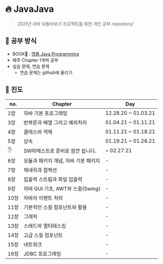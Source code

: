# :fire: JavaJava
> 2021년 자바 되돌아보기 프로젝트를 위한 개인 공부 repository!

## :pencil: 공부 방식
+ BOOK:blue_book: : [명품 Java Programming](https://book.naver.com/bookdb/book_detail.nhn?bid=13650995)
+ 매주 Chapter 1개씩 공부
+ 실습 문제, 연습 문제
  + 연습 문제는 github에 올리기

## :bookmark_tabs: 진도
|no.|Chapter|Day|
|---|-------|---|
|2장|자바 기본 프로그래밍|12.28.20 ~ 01.03.21|
|3장|반복문과 배열 그리고 예외처리|01.04.21 ~ 01.11.21|
|4장|클래스와 객체|01.11.21 ~ 01.18.21|
|5장|상속|01.19.21 ~ 01.28.21|
|:hand:|SW마에스트로 준비로 잠깐 쉽니다.|~ 02.27.21|
|6장|모듈과 패키지 개념, 자바 기본 패키지|-|
|7장|제네릭과 컬렉션|-|
|8장|입출력 스트림과 파일 입출력|-|
|9장|자바 GUI 기초, AWT와 스윙(Swing)|-|
|10장|자바의 이벤트 처리|-|
|11장|기본적인 스윙 컴포넌트와 활용|-|
|12장|그래픽|-|
|13장|스레드와 멀티태스킹|-|
|14장|고급 스윙 컴포넌트|-|
|15장|네트워크|-|
|16장|JDBC 프로그래밍|-|
